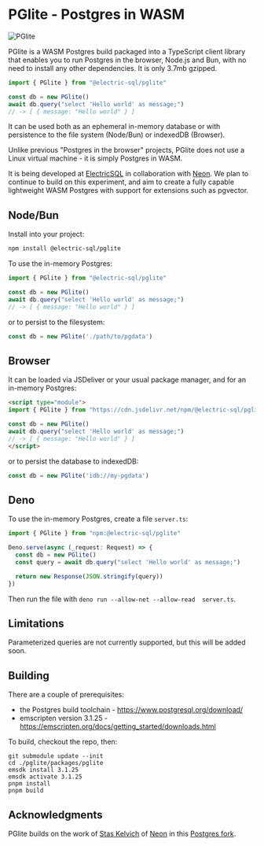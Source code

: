 # PGlite - Postgres in WASM

![PGlite](./screenshot.png)

PGlite is a WASM Postgres build packaged into a TypeScript client library that enables you to run Postgres in the browser, Node.js and Bun, with no need to install any other dependencies. It is only 3.7mb gzipped.

```js
import { PGlite } from "@electric-sql/pglite"

const db = new PGlite()
await db.query("select 'Hello world' as message;")
// -> [ { message: "Hello world" } ]
```

It can be used both as an ephemeral in-memory database or with persistence to the file system (Node/Bun) or indexedDB (Browser).

Unlike previous "Postgres in the browser" projects, PGlite does not use a Linux virtual machine - it is simply Postgres in WASM.

It is being developed at [ElectricSQL](http://electric-sql.com) in collaboration with [Neon](http://neon.tech). We plan to continue to build on this experiment, and aim to create a fully capable lightweight WASM Postgres with support for extensions such as pgvector.

## Node/Bun

Install into your project:

```sh
npm install @electric-sql/pglite
```

To use the in-memory Postgres:

```js
import { PGlite } from "@electric-sql/pglite"

const db = new PGlite()
await db.query("select 'Hello world' as message;")
// -> [ { message: "Hello world" } ]
```

or to persist to the filesystem:

```js
const db = new PGlite('./path/to/pgdata')
```

## Browser

It can be loaded via JSDeliver or your usual package manager, and for an in-memory Postgres:

```html
<script type="module">
import { PGlite } from "https://cdn.jsdelivr.net/npm/@electric-sql/pglite/dist/index.js";

const db = new PGlite()
await db.query("select 'Hello world' as message;")
// -> [ { message: "Hello world" } ]
</script>
```

or to persist the database to indexedDB:

```js
const db = new PGlite('idb://my-pgdata')
```

## Deno

To use the in-memory Postgres, create a file `server.ts`:

```ts
import { PGlite } from "npm:@electric-sql/pglite"

Deno.serve(async (_request: Request) => {
  const db = new PGlite()
  const query = await db.query("select 'Hello world' as message;")

  return new Response(JSON.stringify(query))
})
```

Then run the file with `deno run --allow-net --allow-read  server.ts`.

## Limitations

Parameterized queries are not currently supported, but this will be added soon.

## Building

There are a couple of prerequisites:

- the Postgres build toolchain - https://www.postgresql.org/download/
- emscripten version 3.1.25 - https://emscripten.org/docs/getting_started/downloads.html

To build, checkout the repo, then:

```
git submodule update --init
cd ./pglite/packages/pglite
emsdk install 3.1.25
emsdk activate 3.1.25
pnpm install
pnpm build
```

## Acknowledgments

PGlite builds on the work of [Stas Kelvich](https://github.com/kelvich) of [Neon](https://neon.tech) in this [Postgres fork](https://github.com/electric-sql/postgres-wasm).

